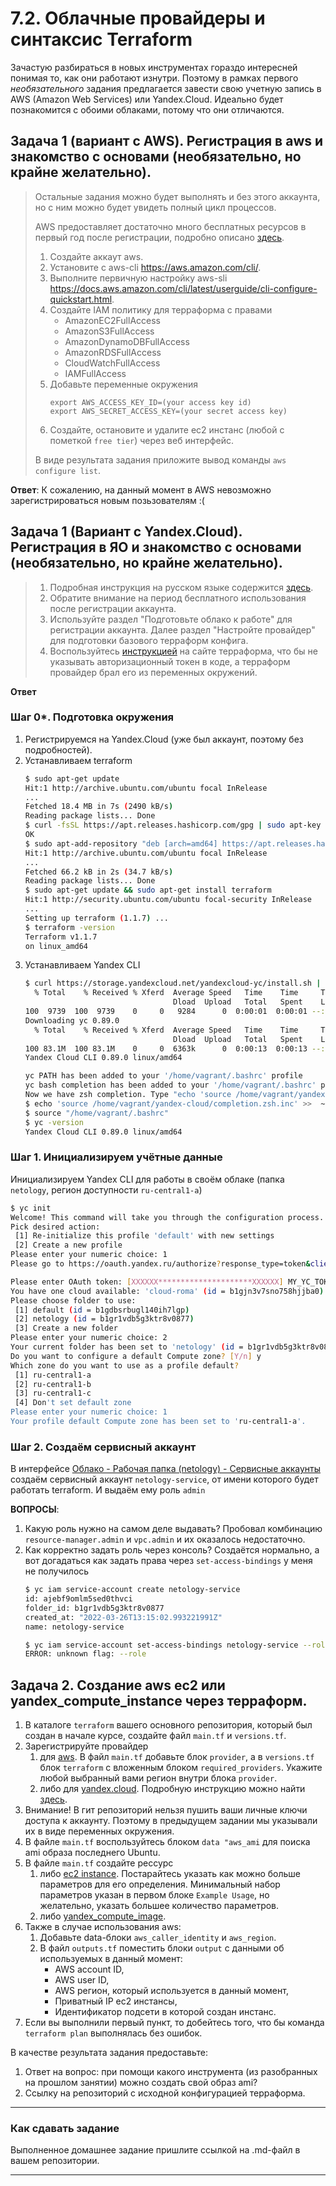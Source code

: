 # 7.2. Облачные провайдеры и синтаксис Terraform

Зачастую разбираться в новых инструментах гораздо интересней понимая то, как они работают изнутри. 
Поэтому в рамках первого *необязательного* задания предлагается завести свою учетную запись в AWS (Amazon Web Services) или Yandex.Cloud.
Идеально будет познакомится с обоими облаками, потому что они отличаются. 

## Задача 1 (вариант с AWS). Регистрация в aws и знакомство с основами (необязательно, но крайне желательно).

>Остальные задания можно будет выполнять и без этого аккаунта, но с ним можно будет увидеть полный цикл процессов. 
>
>AWS предоставляет достаточно много бесплатных ресурсов в первый год после регистрации, подробно описано [здесь](https://aws.amazon.com/free/).
>1. Создайте аккаут aws.
>1. Установите c aws-cli https://aws.amazon.com/cli/.
>1. Выполните первичную настройку aws-sli https://docs.aws.amazon.com/cli/latest/userguide/cli-configure-quickstart.html.
>1. Создайте IAM политику для терраформа c правами
>    * AmazonEC2FullAccess
>    * AmazonS3FullAccess
>    * AmazonDynamoDBFullAccess
>    * AmazonRDSFullAccess
>    * CloudWatchFullAccess
>    * IAMFullAccess
>1. Добавьте переменные окружения 
>    ```
>    export AWS_ACCESS_KEY_ID=(your access key id)
>    export AWS_SECRET_ACCESS_KEY=(your secret access key)
>    ```
>1. Создайте, остановите и удалите ec2 инстанс (любой с пометкой `free tier`) через веб интерфейс. 
>
>В виде результата задания приложите вывод команды `aws configure list`.

**Ответ**: К сожалению, на данный момент в AWS невозможно зарегистрироваться новым позьзователям :( 

## Задача 1 (Вариант с Yandex.Cloud). Регистрация в ЯО и знакомство с основами (необязательно, но крайне желательно).

>1. Подробная инструкция на русском языке содержится [здесь](https://cloud.yandex.ru/docs/solutions/infrastructure-management/terraform-quickstart).
>2. Обратите внимание на период бесплатного использования после регистрации аккаунта. 
>3. Используйте раздел "Подготовьте облако к работе" для регистрации аккаунта. Далее раздел "Настройте провайдер" для подготовки
>базового терраформ конфига.
>4. Воспользуйтесь [инструкцией](https://registry.terraform.io/providers/yandex-cloud/yandex/latest/docs) на сайте терраформа, что бы 
>не указывать авторизационный токен в коде, а терраформ провайдер брал его из переменных окружений.

**Ответ**

### Шаг 0*. Подготовка окружения

1. Регистрируемся на Yandex.Cloud (уже был аккаунт, поэтому без подробностей).
2. Устанавливаем terraform
   ```bash
   $ sudo apt-get update
   Hit:1 http://archive.ubuntu.com/ubuntu focal InRelease
   ...
   Fetched 18.4 MB in 7s (2490 kB/s)
   Reading package lists... Done
   $ curl -fsSL https://apt.releases.hashicorp.com/gpg | sudo apt-key add -
   OK
   $ sudo apt-add-repository "deb [arch=amd64] https://apt.releases.hashicorp.com $(lsb_release -cs) main"
   Hit:1 http://archive.ubuntu.com/ubuntu focal InRelease
   ...
   Fetched 66.2 kB in 2s (34.7 kB/s)
   Reading package lists... Done
   $ sudo apt-get update && sudo apt-get install terraform
   Hit:1 http://security.ubuntu.com/ubuntu focal-security InRelease
   ...
   Setting up terraform (1.1.7) ...
   $ terraform -version
   Terraform v1.1.7
   on linux_amd64
   ```
3. Устанавливаем Yandex CLI
   ```bash
   $ curl https://storage.yandexcloud.net/yandexcloud-yc/install.sh | bash
     % Total    % Received % Xferd  Average Speed   Time    Time     Time  Current
                                    Dload  Upload   Total   Spent    Left  Speed
   100  9739  100  9739    0     0   9284      0  0:00:01  0:00:01 --:--:--  9284
   Downloading yc 0.89.0
     % Total    % Received % Xferd  Average Speed   Time    Time     Time  Current
                                    Dload  Upload   Total   Spent    Left  Speed
   100 83.1M  100 83.1M    0     0  6363k      0  0:00:13  0:00:13 --:--:-- 8077k
   Yandex Cloud CLI 0.89.0 linux/amd64
   
   yc PATH has been added to your '/home/vagrant/.bashrc' profile
   yc bash completion has been added to your '/home/vagrant/.bashrc' profile.
   Now we have zsh completion. Type "echo 'source /home/vagrant/yandex-cloud/completion.zsh.inc' >>  ~/.zshrc" to install itTo complete installation, start a new shell (exec -l $SHELL) or type 'source "/home/vagrant/.bashrc"' in the current one
   $ echo 'source /home/vagrant/yandex-cloud/completion.zsh.inc' >>  ~/.zshrc
   $ source "/home/vagrant/.bashrc"
   $ yc -version
   Yandex Cloud CLI 0.89.0 linux/amd64
   ```

### Шаг 1. Инициализируем учётные данные

Инициализируем Yandex CLI для работы в своём облаке (папка `netology`, регион доступности `ru-central1-a`)
```bash
$ yc init
Welcome! This command will take you through the configuration process.
Pick desired action:
 [1] Re-initialize this profile 'default' with new settings
 [2] Create a new profile
Please enter your numeric choice: 1
Please go to https://oauth.yandex.ru/authorize?response_type=token&client_id=MY_CLIENT_ID in order to obtain OAuth token.

Please enter OAuth token: [XXXXXX*********************XXXXXX] MY_YC_TOKEN
You have one cloud available: 'cloud-roma' (id = b1gjn3v7sno758hjjba0). It is going to be used by default.
Please choose folder to use:
 [1] default (id = b1gdbsrbugl140ih7lgp)
 [2] netology (id = b1gr1vdb5g3ktr8v0877)
 [3] Create a new folder
Please enter your numeric choice: 2
Your current folder has been set to 'netology' (id = b1gr1vdb5g3ktr8v0877).
Do you want to configure a default Compute zone? [Y/n] y
Which zone do you want to use as a profile default?
 [1] ru-central1-a
 [2] ru-central1-b
 [3] ru-central1-c
 [4] Don't set default zone
Please enter your numeric choice: 1
Your profile default Compute zone has been set to 'ru-central1-a'.
```

### Шаг 2. Создаём сервисный аккаунт

В интерфейсе [Облако - Рабочая папка (netology) - Сервисные аккаунты](https://console.cloud.yandex.ru/folders/b1gr1vdb5g3ktr8v0877?section=service-accounts) 
создаём сервисный аккаунт `netology-service`, от имени которого будет работать terraform. И выдаём ему роль `admin`

**ВОПРОСЫ**:
1. Какую роль нужно на самом деле выдавать? Пробовал комбинацию `resource-manager.admin` и `vpc.admin` и их оказалось недостаточно.
2. Как корректно задать роль через консоль? Создаётся нормально, а вот догадаться как задать права через `set-access-bindings` у меня не получилось  
   ```bash
   $ yc iam service-account create netology-service
   id: ajebf9omlm5sed0thvci
   folder_id: b1gr1vdb5g3ktr8v0877
   created_at: "2022-03-26T13:15:02.993221991Z"
   name: netology-service
   
   $ yc iam service-account set-access-bindings netology-service --role resource-manager.admin
   ERROR: unknown flag: --role
   ```


## Задача 2. Создание aws ec2 или yandex_compute_instance через терраформ. 

1. В каталоге `terraform` вашего основного репозитория, который был создан в начале курсе, создайте файл `main.tf` и `versions.tf`.
2. Зарегистрируйте провайдер 
   1. для [aws](https://registry.terraform.io/providers/hashicorp/aws/latest/docs). В файл `main.tf` добавьте
   блок `provider`, а в `versions.tf` блок `terraform` с вложенным блоком `required_providers`. Укажите любой выбранный вами регион 
   внутри блока `provider`.
   2. либо для [yandex.cloud](https://registry.terraform.io/providers/yandex-cloud/yandex/latest/docs). Подробную инструкцию можно найти 
   [здесь](https://cloud.yandex.ru/docs/solutions/infrastructure-management/terraform-quickstart).
3. Внимание! В гит репозиторий нельзя пушить ваши личные ключи доступа к аккаунту. Поэтому в предыдущем задании мы указывали
их в виде переменных окружения. 
4. В файле `main.tf` воспользуйтесь блоком `data "aws_ami` для поиска ami образа последнего Ubuntu.  
5. В файле `main.tf` создайте рессурс 
   1. либо [ec2 instance](https://registry.terraform.io/providers/hashicorp/aws/latest/docs/resources/instance).
   Постарайтесь указать как можно больше параметров для его определения. Минимальный набор параметров указан в первом блоке 
   `Example Usage`, но желательно, указать большее количество параметров.
   2. либо [yandex_compute_image](https://registry.terraform.io/providers/yandex-cloud/yandex/latest/docs/resources/compute_image).
6. Также в случае использования aws:
   1. Добавьте data-блоки `aws_caller_identity` и `aws_region`.
   2. В файл `outputs.tf` поместить блоки `output` с данными об используемых в данный момент: 
       * AWS account ID,
       * AWS user ID,
       * AWS регион, который используется в данный момент, 
       * Приватный IP ec2 инстансы,
       * Идентификатор подсети в которой создан инстанс.  
7. Если вы выполнили первый пункт, то добейтесь того, что бы команда `terraform plan` выполнялась без ошибок. 


В качестве результата задания предоставьте:
1. Ответ на вопрос: при помощи какого инструмента (из разобранных на прошлом занятии) можно создать свой образ ami?
1. Ссылку на репозиторий с исходной конфигурацией терраформа.  
 
---

### Как cдавать задание

Выполненное домашнее задание пришлите ссылкой на .md-файл в вашем репозитории.

---
